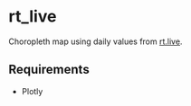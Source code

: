 # rt_live

Choropleth map using daily values from [rt.live](https://rt.live/).

## Requirements

- Plotly